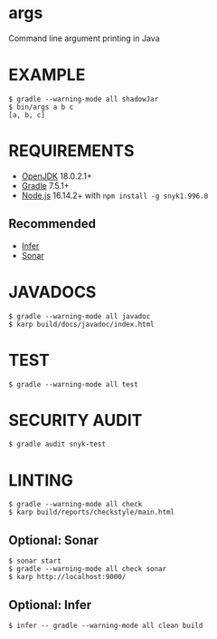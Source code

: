 # args

Command line argument printing in Java

# EXAMPLE

```console
$ gradle --warning-mode all shadowJar
$ bin/args a b c
[a, b, c]
```

# REQUIREMENTS

* [OpenJDK](https://openjdk.org/) 18.0.2.1+
* [Gradle](https://gradle.org/) 7.5.1+
* [Node.js](https://nodejs.org/en) 16.14.2+ with `npm install -g snyk1.996.0`

## Recommended

* [Infer](http://fbinfer.com/)
* [Sonar](http://www.sonarqube.org/)

# JAVADOCS

```console
$ gradle --warning-mode all javadoc
$ karp build/docs/javadoc/index.html
```

# TEST

```console
$ gradle --warning-mode all test
```

# SECURITY AUDIT

```console
$ gradle audit snyk-test
```

# LINTING

```console
$ gradle --warning-mode all check
$ karp build/reports/checkstyle/main.html
```

## Optional: Sonar

```console
$ sonar start
$ gradle --warning-mode all check sonar
$ karp http://localhost:9000/
```

## Optional: Infer

```console
$ infer -- gradle --warning-mode all clean build
```
